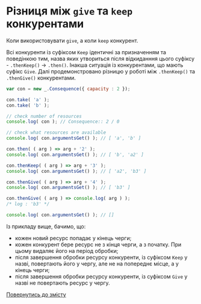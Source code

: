 # Різниця між `give` та `keep` конкурентами

Коли використовувати `give`, а коли `keep` конкурент.

Всі конкуренти із суфіксом `Keep` ідентичні за призначенням та поведінкою тим, назва яких утвориться після відкиданння
цього суфіксу - `.thenKeep()` -> `.then()`.
Інакша ситуація із конкурентами, що мають суфікс `Give`. Далі продемонстровано різницю у роботі між 
`.thenKeep()` та `.thenGive()` конкурентами.
```js
var con = new _.Consequence({ capacity : 2 });

con.take( 'a' );
con.take( 'b' );

// check number of resources
console.log( con ); // Consequence:: 2 / 0

// check what resources are available
console.log( con.argumentsGet() ); // [ 'a', 'b' ]

con.then( ( arg ) => arg + '2' );
console.log( con.argumentsGet() ); // [ 'b', 'a2' ]

con.thenKeep( ( arg ) => arg + '3' );
console.log( con.argumentsGet() ); // [ 'a2', 'b3' ]

con.thenGive( ( arg ) => arg + '4' );
console.log( con.argumentsGet() ); // [ 'b3' ]

con.thenGive( ( arg ) => console.log( arg ) );
/* log : 'b3' */

console.log( con.argumentsGet() ); // []
```

Із прикладу вище, бачимо, що:
- кожен новий ресурс попадає у кінець черги;
- кожен конкурент бере ресурс не з кінця черги, а з початку. При цьому видаляє його на період обробки;
- після завершення обробки ресурсу конкуренти, із суфіксом `Keep` у назві, повертають його у чергу, але не на попереднє
  місце, а у кінець черги;
- після завершення обробки ресурсу конкуренти, із суфіксом `Give` у назві не повертають ресурс у чергу. 

[Повернутись до змісту](../README.md#туторіали)
